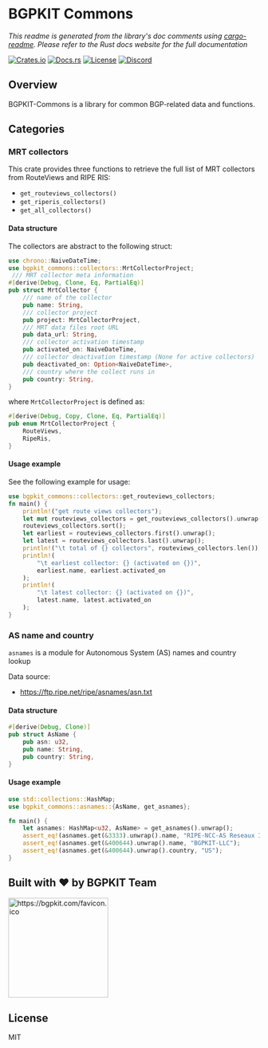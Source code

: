 # BGPKIT Commons

*This readme is generated from the library's doc comments using [cargo-readme](https://github.com/livioribeiro/cargo-readme). Please refer to the Rust docs website for the full documentation*

[![Crates.io](https://img.shields.io/crates/v/bgpkit-commons)](https://crates.io/crates/bgpkit-commons)
[![Docs.rs](https://docs.rs/bgpkit-commons/badge.svg)](https://docs.rs/bgpkit-commons)
[![License](https://img.shields.io/crates/l/bgpkit-commons)](https://raw.githubusercontent.com/bgpkit/bgpkit-commons/main/LICENSE)
[![Discord](https://img.shields.io/discord/919618842613927977?label=Discord&style=plastic)](https://discord.gg/XDaAtZsz6b)


## Overview

BGPKIT-Commons is a library for common BGP-related data and functions.

## Categories

### MRT collectors

This crate provides three functions to retrieve the full list of MRT collectors from
RouteViews and RIPE RIS:
- `get_routeviews_collectors()`
- `get_riperis_collectors()`
- `get_all_collectors()`

#### Data structure

The collectors are abstract to the following struct:
```rust
use chrono::NaiveDateTime;
use bgpkit_commons::collectors::MrtCollectorProject;
 /// MRT collector meta information
#[derive(Debug, Clone, Eq, PartialEq)]
pub struct MrtCollector {
    /// name of the collector
    pub name: String,
    /// collector project
    pub project: MrtCollectorProject,
    /// MRT data files root URL
    pub data_url: String,
    /// collector activation timestamp
    pub activated_on: NaiveDateTime,
    /// collector deactivation timestamp (None for active collectors)
    pub deactivated_on: Option<NaiveDateTime>,
    /// country where the collect runs in
    pub country: String,
}
```
where `MrtCollectorProject` is defined as:
```rust
#[derive(Debug, Copy, Clone, Eq, PartialEq)]
pub enum MrtCollectorProject {
    RouteViews,
    RipeRis,
}
```

#### Usage example

See the following example for usage:
```rust
use bgpkit_commons::collectors::get_routeviews_collectors;
fn main() {
    println!("get route views collectors");
    let mut routeviews_collectors = get_routeviews_collectors().unwrap();
    routeviews_collectors.sort();
    let earliest = routeviews_collectors.first().unwrap();
    let latest = routeviews_collectors.last().unwrap();
    println!("\t total of {} collectors", routeviews_collectors.len());
    println!(
        "\t earliest collector: {} (activated on {})",
        earliest.name, earliest.activated_on
    );
    println!(
        "\t latest collector: {} (activated on {})",
        latest.name, latest.activated_on
    );
}
```

### AS name and country

`asnames` is a module for Autonomous System (AS) names and country lookup

Data source:
- <https://ftp.ripe.net/ripe/asnames/asn.txt>

#### Data structure

```rust
#[derive(Debug, Clone)]
pub struct AsName {
    pub asn: u32,
    pub name: String,
    pub country: String,
}
```

#### Usage example

```rust
use std::collections::HashMap;
use bgpkit_commons::asnames::{AsName, get_asnames};

fn main() {
    let asnames: HashMap<u32, AsName> = get_asnames().unwrap();
    assert_eq!(asnames.get(&3333).unwrap().name, "RIPE-NCC-AS Reseaux IP Europeens Network Coordination Centre (RIPE NCC)");
    assert_eq!(asnames.get(&400644).unwrap().name, "BGPKIT-LLC");
    assert_eq!(asnames.get(&400644).unwrap().country, "US");
}
```
## Built with ❤️ by BGPKIT Team

<a href="https://bgpkit.com"><img src="https://bgpkit.com/Original%20Logo%20Cropped.png" alt="https://bgpkit.com/favicon.ico" width="200"/></a>

## License

MIT
